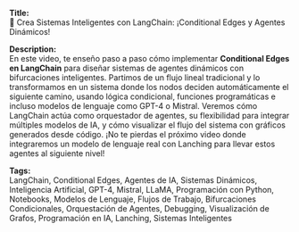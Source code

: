 **Title:**  
🚀 Crea Sistemas Inteligentes con LangChain: ¡Conditional Edges y Agentes Dinámicos!  

**Description:**  
En este video, te enseño paso a paso cómo implementar **Conditional Edges en LangChain** para diseñar sistemas de agentes dinámicos con bifurcaciones inteligentes. Partimos de un flujo lineal tradicional y lo transformamos en un sistema donde los nodos deciden automáticamente el siguiente camino, usando lógica condicional, funciones programáticas e incluso modelos de lenguaje como GPT-4 o Mistral. Veremos cómo LangChain actúa como orquestador de agentes, su flexibilidad para integrar múltiples modelos de IA, y cómo visualizar el flujo del sistema con gráficos generados desde código. ¡No te pierdas el próximo video donde integraremos un modelo de lenguaje real con Lanching para llevar estos agentes al siguiente nivel!  

**Tags:**  
LangChain, Conditional Edges, Agentes de IA, Sistemas Dinámicos, Inteligencia Artificial, GPT-4, Mistral, LLaMA, Programación con Python, Notebooks, Modelos de Lenguaje, Flujos de Trabajo, Bifurcaciones Condicionales, Orquestación de Agentes, Debugging, Visualización de Grafos, Programación en IA, Lanching, Sistemas Inteligentes